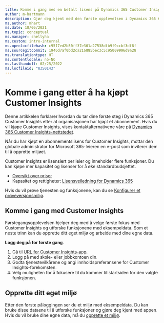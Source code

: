 ```yaml
---
title: Komme i gang med en betalt lisens på Dynamics 365 Customer Insights
author: m-hartmann
description: Gjør deg kjent med den første opplevelsen i Dynamics 365 Customer Insights, og utforsk mulighetene i den.
ms.author: mhart
ms.date: 10/05/2021
ms.topic: conceptual
ms.manager: shellyha
ms.custom: intro-internal
ms.openlocfilehash: c9517ed2b50ff37e361a27538dfb9f9ccbf3df8f
ms.sourcegitcommit: 1946d7af0bd2ca216885bec3c5c95009996d9a28
ms.translationtype: HT
ms.contentlocale: nb-NO
ms.lasthandoff: 02/25/2022
ms.locfileid: "8350143"
---
```

# <a name="get-started-after-purchasing-customer-insights"></a>Komme i gang etter å ha kjøpt Customer Insights

Denne artikkelen forklarer hvordan du tar dine første steg i Dynamics 365 Customer Insights etter at organisasjonen har kjøpt et abonnement. Hvis du vil kjøpe Customer Insights, vises kontaktalternativene våre på [Dynamics 365 Customer Insights-nettstedet](https://dynamics.microsoft.com/ai/customer-insights/). 

Når du har kjøpt en abonnementslisens for Customer Insights, mottar den globale administrator for Microsoft 365-leieren en e-post som inviterer dem til å opprette miljøet. 

Customer Insights er lisensiert per leier og inneholder flere funksjoner. Du kan kjøpe mer kapasitet og lisenser for å øke standardbudsjettet. 
- [Oversikt over priser](https://dynamics.microsoft.com/ai/customer-insights/pricing/)
- Kapasitet og rettigheter: [Lisensveiledning for Dynamics 365](https://go.microsoft.com/fwlink/?LinkId=866544)

Hvis du vil prøve tjenesten og funksjonene, kan du se [Konfigurer et prøveversjonsmiljø](trial-signup.md).

## <a name="start-with-customer-insights"></a>Komme i gang med Customer Insights

Førstegangsopplevelsen hjelper deg med å velge første fokus med Customer Insights og utforske funksjonene med eksempeldata. Som et neste trinn kan du opprette ditt eget miljø og arbeide med dine egne data.

**Logg deg på for første gang**.

1. Gå til [URL for Customer Insights-app](https://home.ci.ai.dynamics.com).
1. Logg på med skole- eller jobbkontoen din. 
1. Godta tjenestevilkårene og angi innholdspreferansene for Customer Insights-forekomsten.
1. Velg muligheten for å fokusere til du kommer til startsiden for den valgte funksjonen.

## <a name="create-your-own-environment"></a>Opprette ditt eget miljø 

Etter den første påloggingen ser du et miljø med eksempeldata. Du kan bruke disse dataene til å utforske funksjoner og gjøre deg kjent med appen. Hvis du vil bruke dine egne data, må du [opprette et miljø](audience-insights/get-started-paid.md).



